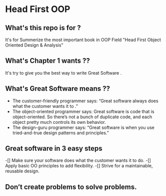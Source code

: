 # Head First OOP

## What's this repo is for ?
It's for Summerize the most important book in OOP Field "Head First Object Oriented Design & Analysis"

## What's Chapter 1 wants ??
It's try to give you the best way to write Great Software .

## What's Great Software means ??
  - The customer-friendly programmer says: “Great software always does what the customer wants it to .”
  - The object-oriented programmer says: Great software is code that is object-oriented. So there’s not a bunch of duplicate code, and each object pretty much controls its own behavior. 
  - The design-guru programmer says: “Great software is when you use tried-and-true design patterns and principles.”

## Great software in 3 easy steps
  -[] Make sure your software does what the customer wants it to do.
  -[] Apply basic OO principles to add flexibility.
  -[] Strive for a maintainable, reusable design.

## Don’t create problems to solve problems.






